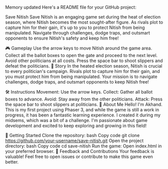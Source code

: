 
Memory updated
Here's a README file for your GitHub project:

Save Nitish
Save Nitish is an engaging game set during the heat of election season, where Nitish becomes the most sought-after figure. As rivals plot to capture him for their gain, it's up to you to protect Nitish from being manipulated. Navigate through challenges, dodge traps, and outsmart opponents to ensure Nitish's safety and keep him free!

🎮 Gameplay
Use the arrow keys to move Nitish around the game area.
Collect all the ballot boxes to open the gate and proceed to the next level.
Avoid other politicians at all costs.
Press the space bar to shoot slippers and defeat the politicians.
📝 Story
In the heated election season, Nitish is crucial to every politician's campaign. Rivals plot to capture him for their gain, and you must protect him from being manipulated. Your mission is to navigate challenges, dodge traps, and outsmart opponents to keep Nitish free!

🛠️ Instructions
Movement: Use the arrow keys.
Collect: Gather all ballot boxes to advance.
Avoid: Stay away from the other politicians.
Attack: Press the space bar to shoot slippers at politicians.
🙋 About Me
Hello! I'm Akhand. This is my first project using Phaser 3, and while the game is still a work in progress, it has been a fantastic learning experience. I created it during my midsems, which was a bit of a challenge. I'm passionate about game development and excited to keep exploring and growing in this field!

🚀 Getting Started
Clone the repository:
bash
Copy code
git clone https://github.com/your-username/save-nitish.git
Open the project directory:
bash
Copy code
cd save-nitish
Run the game: Open index.html in your preferred browser.
📝 Feedback and Contributions
Your feedback is valuable! Feel free to open issues or contribute to make this game even better.
